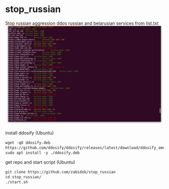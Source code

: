 # stop_russian
Stop russian aggression
ddos russian and belarusian services from list.txt
![screenshot](https://github.com/zabidok/stop_russian/blob/main/screenshot1.png?raw=true)

install ddosify (Ubuntu)

```
wget -qO ddosify.deb https://github.com/ddosify/ddosify/releases/latest/download/ddosify_amd64.deb
sudo apt install -y ./ddosify.deb
```

get repo and start script (Ubuntu)

```
git clone https://github.com/zabidok/stop_russian
cd stop_russian/
./start.sh
```


